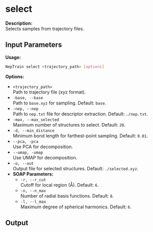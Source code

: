 # select
**Description:**  
Selects samples from trajectory files.
## Input Parameters

**Usage:**  
```bash
NepTrain select <trajectory_path> [options]
```

**Options:**  
- `<trajectory_path>`  
  Path to trajectory file (xyz format).
- `-base, --base`  
  Path to `base.xyz` for sampling. Default: `base`.
- `-nep, --nep`  
  Path to `nep.txt` file for descriptor extraction. Default: `./nep.txt`.
- `-max, --max_selected`  
  Maximum number of structures to select. Default: `20`.
- `-d, --min_distance`  
  Minimum bond length for farthest-point sampling. Default: `0.01`.
- `--pca, -pca`  
  Use PCA for decomposition.
- `--umap, -umap`  
  Use UMAP for decomposition.
- `-o, --out`  
  Output file for selected structures. Default: `./selected.xyz`.
- **SOAP Parameters:**  
  - `-r, --r_cut`  
    Cutoff for local region (Å). Default: `6`.
  - `-n, --n_max`  
    Number of radial basis functions. Default: `8`.
  - `-l, --l_max`  
    Maximum degree of spherical harmonics. Default: `6`.
## Output